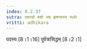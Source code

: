 ```yaml
---
index: 8.2.37
sutra: एकाचो बशो भष् झषन्तस्य स्ध्वोः
vritti: adhikara
---
```


 पदस्य [8।1।16]  पूर्वत्रासिद्धम् [8।2।1] 